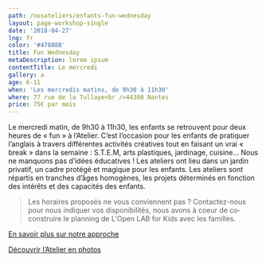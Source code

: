 ```yaml
---
path: /nosateliers/enfants-fun-wednesday
layout: page-workshop-single
date: '2018-04-27'
lng: fr
color: '#47888B'
title: Fun Wednesday
metaDescription: lorem ipsum
contentTitle: Le mercredi
gallery: a
age: 6-11
when: 'Les mercredis matins, de 9h30 à 11h30'
where: 77 rue de la Tullaye<br />44300 Nantes
price: 75€ par mois
---
```

Le mercredi matin, de 9h30 à 11h30, les enfants se retrouvent pour deux heures de « fun » à l’Atelier. C’est l’occasion pour les enfants de pratiquer l’anglais à travers différentes activités créatives tout en faisant un vrai « break » dans la semaine : S.T.E.M, arts plastiques, jardinage, cuisine... Nous ne manquons pas d’idées éducatives ! Les ateliers ont lieu dans un jardin privatif, un cadre protégé et magique pour les enfants. Les ateliers sont répartis en tranches d’âges homogènes, les projets déterminés en fonction des intérêts et des capacités des enfants.

> Les horaires proposés ne vous conviennent pas ? Contactez-nous pour nous indiquer vos disponibilités, nous avons à coeur de co-construire le planning de L'Open LAB for Kids avec les familles. 

[En savoir plus sur notre approche](/pedagogie)  

[Découvrir l’Atelier en photos](/nosateliers/#lab)
